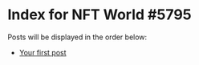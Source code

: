 # Index for NFT World #5795
Posts will be displayed in the order below:

- [Your first post](./001-first.md)

